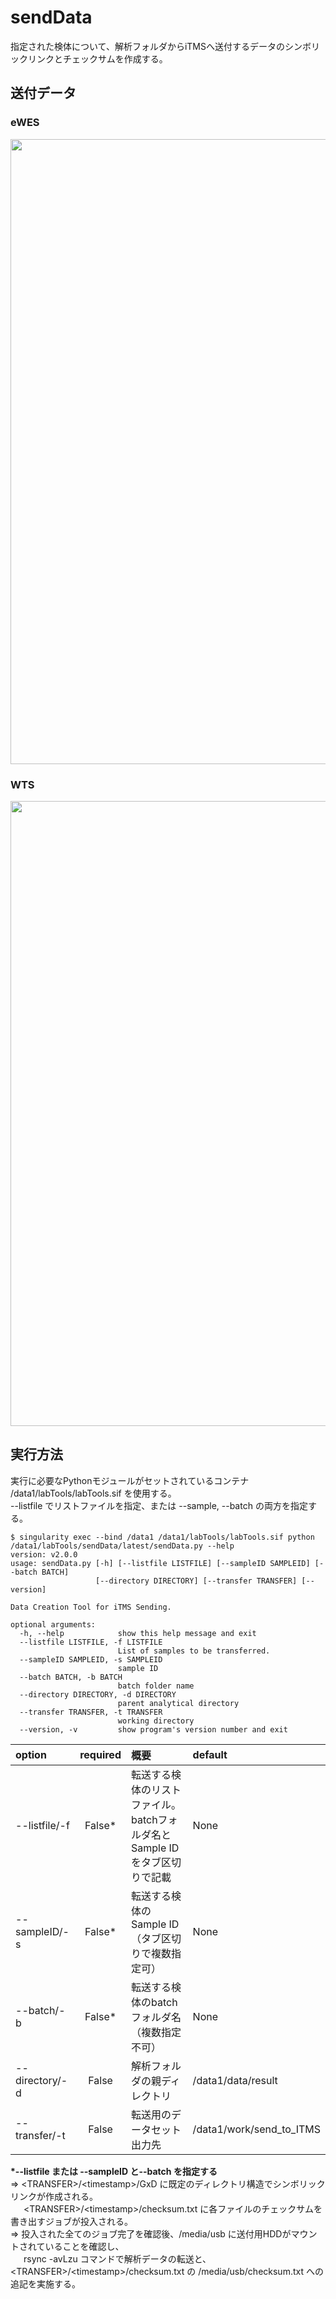 # sendData
指定された検体について、解析フォルダからiTMSへ送付するデータのシンボリックリンクとチェックサムを作成する。
## 送付データ
### **eWES**
<img src="https://github.com/user-attachments/assets/cd1eb924-470a-4087-b647-d831edc29c51" width="1000">

### **WTS**
<img src="https://github.com/user-attachments/assets/67533440-aa2c-4a35-8c6f-3020910bd0f6" width="1000">

## 実行方法
実行に必要なPythonモジュールがセットされているコンテナ /data1/labTools/labTools.sif を使用する。\
--listfile でリストファイルを指定、または --sample, --batch の両方を指定する。
```
$ singularity exec --bind /data1 /data1/labTools/labTools.sif python /data1/labTools/sendData/latest/sendData.py --help
version: v2.0.0
usage: sendData.py [-h] [--listfile LISTFILE] [--sampleID SAMPLEID] [--batch BATCH]
                   [--directory DIRECTORY] [--transfer TRANSFER] [--version]

Data Creation Tool for iTMS Sending.

optional arguments:
  -h, --help            show this help message and exit
  --listfile LISTFILE, -f LISTFILE
                        List of samples to be transferred.
  --sampleID SAMPLEID, -s SAMPLEID
                        sample ID
  --batch BATCH, -b BATCH
                        batch folder name
  --directory DIRECTORY, -d DIRECTORY
                        parent analytical directory
  --transfer TRANSFER, -t TRANSFER
                        working directory
  --version, -v         show program's version number and exit
```
| option        |required | 概要                                            |default            |
|:--------------|:-------:|:------------------------------------------------|:------------------|
|--listfile/-f  |False*   |転送する検体のリストファイル。 batchフォルダ名とSample IDをタブ区切りで記載 |None |
|--sampleID/-s  |False*   |転送する検体のSample ID（タブ区切りで複数指定可）|None               |
|--batch/-b     |False*   |転送する検体のbatchフォルダ名（複数指定不可）    |None               |
|--directory/-d |False    |解析フォルダの親ディレクトリ                     |/data1/data/result |
|--transfer/-t  |False    |転送用のデータセット出力先                 |/data1/work/send_to_ITMS |

**\*--listfile または --sampleID と--batch を指定する** \
⇒ \<TRANSFER\>/\<timestamp\>/GxD に既定のディレクトリ構造でシンボリックリンクが作成される。\
&ensp;&ensp;&ensp;\<TRANSFER\>/\<timestamp\>/checksum.txt に各ファイルのチェックサムを書き出すジョブが投入される。\
⇒ 投入された全てのジョブ完了を確認後、/media/usb に送付用HDDがマウントされていることを確認し、\
&ensp;&ensp;&ensp;rsync -avLzu コマンドで解析データの転送と、\<TRANSFER\>/\<timestamp\>/checksum.txt の /media/usb/checksum.txt への追記を実施する。
